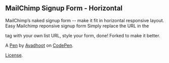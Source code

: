 MailChimp Signup Form - Horizontal
----------------------------------
MailChimp’s naked signup form -- make it fit in horizontal responsive layout. Easy Mailchimp reponsive signup form Simply replace the URL in the <form action="xxx"> tag with your own list URL, style your form, done! Forked to make it better.

A [Pen](https://codepen.io/avadhoot-kulkarni/pen/bWKGoW) by [Avadhoot](http://codepen.io/avadhoot-kulkarni) on [CodePen](http://codepen.io/).

[License](https://codepen.io/avadhoot-kulkarni/pen/bWKGoW/license).